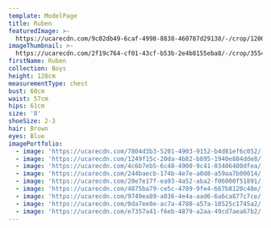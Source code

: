 ```yaml
---
template: ModelPage
title: Ruben
featuredImage: >-
  https://ucarecdn.com/9c02db49-6caf-4998-8838-460787d29138/-/crop/1200x815/0,273/-/preview/
imageThumbnail: >-
  https://ucarecdn.com/2f19c764-cf01-43cf-b53b-2e4b8155eba8/-/crop/3554x4169/337,0/-/preview/
firstName: Ruben
collection: Boys
height: 128cm
measurementType: chest
bust: 60cm
waist: 57cm
hips: 61cm
size: '8'
shoeSize: 2-3
hair: Brown
eyes: Blue
imagePortfolio:
  - image: 'https://ucarecdn.com/7804d3b3-5201-4903-9152-b4d81ef6c052/'
  - image: 'https://ucarecdn.com/1249f15c-20da-4b82-b895-1940e884dde8/'
  - image: 'https://ucarecdn.com/4c6b7eb5-6c48-4900-9c41-03406400dfea/'
  - image: 'https://ucarecdn.com/244baecb-174b-4e7e-a0d8-a59aa7b00014/'
  - image: 'https://ucarecdn.com/20e7e17f-ea93-4a52-aba2-f06000f51891/'
  - image: 'https://ucarecdn.com/4875ba79-ce5c-4709-9fe4-667b8120c48e/'
  - image: 'https://ucarecdn.com/9749ea89-a036-4e4a-aad6-6a6ca877c7ce/'
  - image: 'https://ucarecdn.com/0da7ee0e-ac7a-4780-a57a-18525c1745a2/'
  - image: 'https://ucarecdn.com/e7357a41-f6eb-4879-a2aa-49cd7aea67b2/'
---
```


